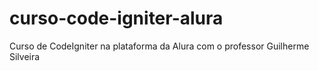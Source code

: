 # curso-code-igniter-alura
Curso de CodeIgniter na plataforma da Alura com o professor Guilherme Silveira
